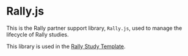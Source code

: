 # Rally.js

This is the Rally partner support library, `Rally.js`, used to manage the lifecycle of Rally studies.

This library is used in the [Rally Study Template](https://github.com/mozilla-ion/ion-basic-study).
